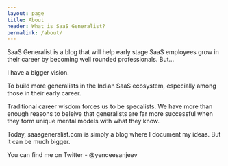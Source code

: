 ```yaml
---
layout: page
title: About
header: What is SaaS Generalist?
permalink: /about/
---
```


SaaS Generalist is a blog that will help early stage SaaS employees grow in their career by becoming well rounded professionals. But...

I have a bigger vision.

To build more generalists in the Indian SaaS ecosystem, especially among those in their early career.

Traditional career wisdom forces us to be specalists. We have more than enough reasons to beleive that generalists are far more successful when they form unique mental models with what they know.

Today, saasgeneralist.com is simply a blog where I document my ideas. But it can be much bigger.

You can find me on Twitter - @yenceesanjeev
